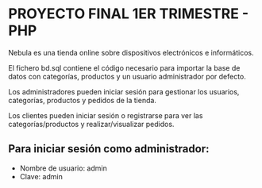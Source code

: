 # PROYECTO FINAL 1ER TRIMESTRE - PHP
Nebula es una tienda online sobre dispositivos electrónicos e informáticos. 

El fichero bd.sql contiene el código necesario para importar la base de datos con categorías, productos y un usuario administrador por defecto.

Los administradores pueden iniciar sesión para gestionar los usuarios, categorías, productos y pedidos de la tienda. 

Los clientes pueden iniciar sesión o registrarse para ver las categorías/productos y realizar/visualizar pedidos.

## Para iniciar sesión como administrador:
- Nombre de usuario: admin
- Clave: admin

